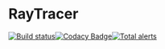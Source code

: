 # RayTracer
[![Build status](https://ci.appveyor.com/api/projects/status/rfq22u5py33geawq?svg=true)](https://ci.appveyor.com/project/xtozero/raytracer)[![Codacy Badge](https://api.codacy.com/project/badge/Grade/b9da0435a33b4bd1b3f6ec048208250d)](https://app.codacy.com/app/xtozero/RayTracer?utm_source=github.com&utm_medium=referral&utm_content=xtozero/RayTracer&utm_campaign=Badge_Grade_Dashboard)[![Total alerts](https://img.shields.io/lgtm/alerts/g/xtozero/RayTracer.svg?logo=lgtm&logoWidth=18)](https://lgtm.com/projects/g/xtozero/RayTracer/alerts/)
